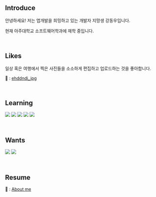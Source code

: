 Introduce
---

안녕하세요! 저는 앱개발을 희밍하고 있는 개발자 지망생 강동우입니다.

현재 아주대학교 소프트웨어학과에 재학 중입니다.

</br>

Likes
---

일상 혹은 여행에서 찍은 사진들을 소소하게 편집하고 업로드하는 것을 좋아합니다.

📸 : [ehddndi_jpg](https://www.instagram.com/ehddndi_.jpg/)

</br>

Learning
---

<img src="https://img.shields.io/badge/flutter-02569B?style=for-the-badge&logo=flutter&logoColor=white"> <img src="https://img.shields.io/badge/dart-0175C2?style=for-the-badge&logo=dart&logoColor=white">
<img src="https://img.shields.io/badge/figma-F24E1E?style=for-the-badge&logo=figma&logoColor=white">
<img src="https://img.shields.io/badge/c-A8B9CC?style=for-the-badge&logo=c&logoColor=white">
<img src="https://img.shields.io/badge/postgresql-4169E1?style=for-the-badge&logo=postgresql&logoColor=white">

</br>

Wants
---

<img src="https://img.shields.io/badge/react-61DAFB?style=for-the-badge&logo=react&logoColor=white"> <img src="https://img.shields.io/badge/kotlin-7F52FF?style=for-the-badge&logo=kotlin&logoColor=white">

</br>

Resume
---

📄 : [About me](https://silk-cupboard-7d4.notion.site/About-me-b8f8816a4d3a40059e569edbe5338089?pvs=4)
